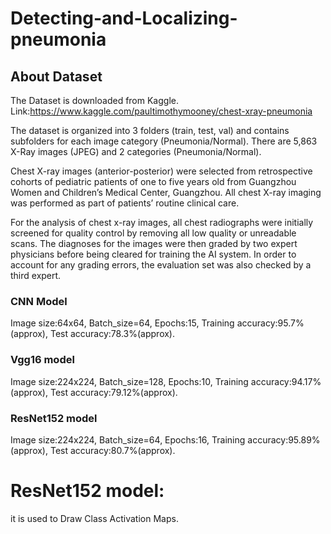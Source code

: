 # Detecting-and-Localizing-pneumonia
##  About Dataset
The Dataset is downloaded from Kaggle. Link:https://www.kaggle.com/paultimothymooney/chest-xray-pneumonia

The dataset is organized into 3 folders (train, test, val) and contains subfolders for each image category (Pneumonia/Normal). There are 5,863 X-Ray images (JPEG) and 2 categories (Pneumonia/Normal).

Chest X-ray images (anterior-posterior) were selected from retrospective cohorts of pediatric patients of one to five years old from Guangzhou Women and Children’s Medical Center, Guangzhou. All chest X-ray imaging was performed as part of patients’ routine clinical care.

For the analysis of chest x-ray images, all chest radiographs were initially screened for quality control by removing all low quality or unreadable scans. The diagnoses for the images were then graded by two expert physicians before being cleared for training the AI system. In order to account for any grading errors, the evaluation set was also checked by a third expert.

### CNN Model
Image size:64x64,
Batch_size=64,
Epochs:15,
Training accuracy:95.7%(approx),
Test accuracy:78.3%(approx).
### Vgg16 model
Image size:224x224,
Batch_size=128,
Epochs:10,
Training accuracy:94.17%(approx),
Test accuracy:79.12%(approx).
### ResNet152 model
Image size:224x224,
Batch_size=64,
Epochs:16,
Training accuracy:95.89%(approx),
Test accuracy:80.7%(approx).
# ResNet152 model:
it is used to Draw Class Activation Maps.
